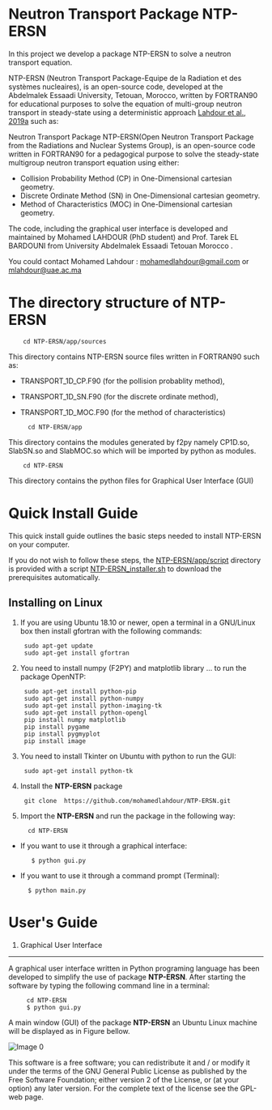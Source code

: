 # Neutron Transport Package NTP-ERSN

In this project we develop a package NTP-ERSN to solve a neutron transport equation.


NTP-ERSN (Neutron Transport Package-Equipe de la Radiation et des systèmes nucleaires), is an open-source code, developed at the Abdelmalek Essaadi University, Tetouan, Morocco, written by FORTRAN90 for educational purposes to solve the equation of multi-group neutron transport in steady-state using a deterministic approach [Lahdour et al., 2019a](https://doi.org/10.1016/j.apradiso.2018.12.004) such as:


Neutron Transport Package NTP-ERSN(Open Neutron Transport Package from the Radiations and Nuclear Systems Group), is an open-source code written in FORTRAN90 for a pedagogical purpose to solve the steady-state multigroup neutron transport equation using either:

* Collision Probability Method (CP) in One-Dimensional cartesian geometry. 
* Discrete Ordinate Method (SN) in One-Dimensional cartesian geometry. 
* Method of Characteristics (MOC) in One-Dimensional cartesian geometry. 

The code, including the graphical user interface is developed and maintained by Mohamed LAHDOUR (PhD student) and Prof. Tarek EL BARDOUNI from University Abdelmalek Essaadi Tetouan Morocco .

You could contact Mohamed Lahdour : mohamedlahdour@gmail.com or mlahdour@uae.ac.ma

The directory structure of NTP-ERSN
=============

        cd NTP-ERSN/app/sources

This directory contains NTP-ERSN source files written in FORTRAN90 such as:

* TRANSPORT_1D_CP.F90 (for the pollision probablity method),
* TRANSPORT_1D_SN.F90 (for the discrete ordinate method),
* TRANSPORT_1D_MOC.F90 (for the method of characteristics)

        cd NTP-ERSN/app

This directory contains the modules generated by f2py namely CP1D.so, SlabSN.so and SlabMOC.so which will be imported by python as modules.

        cd NTP-ERSN

This directory contains the python files for Graphical User Interface (GUI)

Quick Install Guide
=============

This quick install guide outlines the basic steps needed to install NTP-ERSN on your computer.

If you do not wish to follow these steps, the [NTP-ERSN/app/script](https://github.com/mohamedlahdour/NTP-ERSN/tree/master/script) directory is provided with a script [NTP-ERSN_installer.sh](https://github.com/mohamedlahdour/NTP-ERSN/tree/master/script) to download the prerequisites automatically.

Installing on Linux
-------------------

1. If you are using Ubuntu 18.10 or newer, open a terminal in a GNU/Linux box then install gfortran with the following commands:

        sudo apt-get update
        sudo apt-get install gfortran

2. You need to install numpy (F2PY) and matplotlib library ... to run the package OpenNTP:

        sudo apt-get install python-pip
        sudo apt-get install python-numpy
        sudo apt-get install python-imaging-tk
        sudo apt-get install python-opengl
        pip install numpy matplotlib
        pip install pygame
        pip install pygmyplot
        pip install image


3. You need to install Tkinter on Ubuntu with python to run the GUI:

        sudo apt-get install python-tk 

4. Install the **NTP-ERSN** package

        git clone  https://github.com/mohamedlahdour/NTP-ERSN.git

5. Import the **NTP-ERSN** and run the package in the following way:
    
         cd NTP-ERSN
    
* If you want to use it through a graphical interface:

         $ python gui.py

* If you want to use it through a command prompt (Terminal):

        $ python main.py

User's Guide
============

1. Graphical User Interface
--------------------------

A graphical user interface written in Python programing language has been developed to simplify the use of package **NTP-ERSN**.
After starting the software by typing the following command line in a terminal:

         cd NTP-ERSN
         $ python gui.py

A main window (GUI) of the package **NTP-ERSN** an Ubuntu Linux machine will be displayed as in Figure bellow.

![Image 0](https://github.com/mohamedlahdour/NTP-ERSN/tree/master/doc/_images/gui1.png)

This software is a free software; you can redistribute it and / or modify it under the terms of the GNU General Public License as published by the Free Software Foundation; either version 2 of the License, or (at your option) any later version. For the complete text of the license see the GPL-web page.
